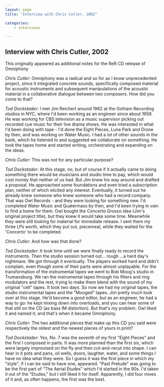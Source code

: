 ```yaml
---
layout: page
title: "Interview with Chris Cutler, 2002"

categories:
    - interviews

---
```


## Interview with Chris Cutler, 2002

This originally appeared as additional notes for the ReR CD release of Omniphony

*Chris Cutler*: Omniphony was a radical and so for as I know unprecedented project, since it integrated concrete sounds, specifically composed material for acoustic instruments and subsequent manipulations of the acoustic material in a collaborative dialogue between two composers. How did you come to that?

*Tod Dockstader*: I met Jim Reichert around 1962 at the Gotham Recording studios in NYC, where I'd been working as an engineer since about 1959. He was working for CBS television as a music supervisor picking out recorded cue music for their live drama shows. He was interested in what I'd been doing with tape - I'd done the Eight Pieces, Luna Park and Drone by then, and was working on Water Music. I had a lot of other sounds in the bank, which he listened to and suggested we collaborate on something. He took the tapes home and started writing, orchestrating and expanding on the ideas.

*Chris Cutler*: This was not for any particular purpose?

*Tod Dockstader*: At this stage, no, but of course if it actually came to doing something there would be musicians and studio time to pay, which would cost money that neither of us had. But Jim knew his way around and drafted a proposal. He approached some foundations and even tried a subscription plan, neither of which elicited any interest. Eventually, it turned out he already knew someone who knew someone who had a record company. That was Owl Records - and they were looking for something new. I'd completed Water Music and Quatermass by then, and I'd been trying in vain to find a home for them. Owl bought the Concerto Grosso idea (Jim's original project title), but they knew it would take some time. Meanwhile they were still looking for material for immediate release. I sent them my three LPs worth, which they put out, piecemeal, while they waited for the 'Concerto' to be completed.

*Chris Cutler*: And how was that done?

*Tod Dockstader*: It took time until we were finally ready to record the instruments. Then the studio session turned out... rough ...a hard day's nightmare. We got through it eventually. The players worked hard and didn't complain, even though some of their parts were almost unplayable. For the transformation of the instrumental tapes we went to Bob Moog's studio in Trumansburg. We ran the instrumental tapes through his filters and ring modulators and the rest, trying to make them blend with the sound of my original &quot;cell&quot; tapes. It took two days. So now we had my original tapes, the studio instrumental tapes and the &quot;Mooged&quot; tapes. Jim pretty much took over at this stage. He'd become a good editor, but as an engineer, he had a way to go: he kept mixing down into overloads, and you can hear some of that still on the CD (as bass IM distortion). But that's my problem. Owl liked it and named it; and that's when it became Omniphony.

*Chris Cutler*: The two additional pieces that make up this CD you said were respectively the oldest and the newest pieces of yours in print?

*Tod Dockstader*: Yes, No. 7 was the seventh of my first &quot;Eight Pieces&quot; and the first I composed in parts. It was more planned than the first six, which were largely improvised on the fly and then cut-and-recut into shape. I can hear in it pots and pans, oil wells, doors, laughter, water, and some things I have no idea what they were. So I guess it was the first piece in which my &quot;style&quot;, if I can be said to have one, appeared. &quot;Past Prelude&quot; was going to be the first part of &quot;The Aerial Etudes&quot; which I'd started in the 90s. I'd taken it out of the &quot;Etudes,&quot; but I still liked it for itself. Apparently, I did four mixes of it and, as often happens, the first was the best.

